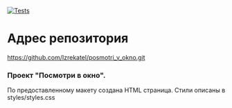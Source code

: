 [![Tests](https://github.com/Izrekatel/posmotri_v_okno/actions/workflows/tests.yml/badge.svg)](https://github.com/Izrekatel/posmotri_v_okno/actions/workflows/tests.yml)

# Адрес репозитория

<https://github.com/Izrekatel/posmotri_v_okno.git>


### Проект "Посмотри в окно".

По предоставленному макету создана HTML страница. Стили описаны в styles/styles.css